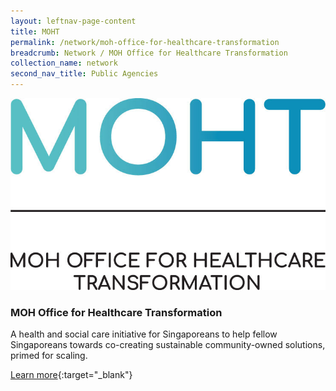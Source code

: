 ```yaml
---
layout: leftnav-page-content
title: MOHT
permalink: /network/moh-office-for-healthcare-transformation
breadcrumb: Network / MOH Office for Healthcare Transformation
collection_name: network
second_nav_title: Public Agencies
---
```


<div class="networklogo">
<a href="https://www.moht.com.sg/design4impact?utm_source=openinnovationnetwork.sg&utm_medium=referral">
<img src="/images/partners/MOHT-Logo.jpg" alt="1">
</a>
</div>

<h3>MOH Office for Healthcare Transformation</h3>

A health and social care initiative for Singaporeans to help fellow Singaporeans towards co-creating sustainable community-owned solutions, primed for scaling.

[Learn more](https://www.moht.com.sg/design4impact?utm_source=openinnovationnetwork.sg&utm_medium=referral){:target="_blank"}
